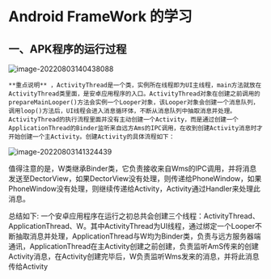 # Android FrameWork 的学习

## 一、APK程序的运行过程



![image-20220803140438088](C:\Users\22859\AppData\Roaming\Typora\typora-user-images\image-20220803140438088.png)

 	**重点说明** ，ActivityThread是一个类，实例所在线程即为UI主线程，main方法就放在ActivityThread类里面，是安卓应用程序的入口。ActivityThread对象在创建之前调用的prepareMainLooper()方法会实例一个Looper对象，该Looper对象会创建一个消息队列，调用loop()方法后，UI线程会进入消息循环体，不断从消息队列中抽取消息并处理。ActivityThread的执行流程里面并没有主动创建一个Activity，而是通过创建一个ApplicationThread的Binder监听来自远方Ams的IPC调用，在收到创建Activity消息时才开始创建一个主Activity。创建Activity的具体流程如下：

![image-20220803141324439](C:\Users\22859\AppData\Roaming\Typora\typora-user-images\image-20220803141324439.png)

​	值得注意的是，W类继承Binder类，它负责接收来自Wms的IPC调用，并将消息发送至DectorView，如果DectorView没有处理，则传递给PhoneWindow，如果PhoneWindow没有处理，则继续传递给Activity，Activity通过Handler来处理此消息。

总结如下: 一个安卓应用程序在运行之初总共会创建三个线程：ActivityThread、ApplicationThread、W。其中ActivityThread为UI线程，通过绑定一个Looper不断抽取消息并处理，ApplicationThread与W均为Binder类，负责与远方服务器端通讯，ApplicationThread在主Activity创建之前创建，负责监听AmS传来的创建Activity消息，在Activity创建完毕后，W负责监听Wms发来的消息，并将此消息传给Activity